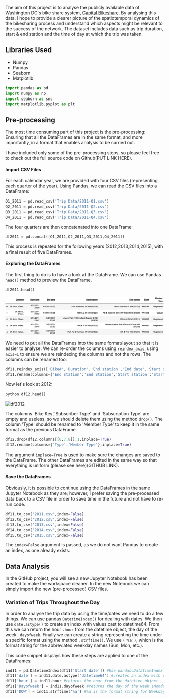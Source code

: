 The aim of this project is to analyse the publicly available data of Washington DC's bike share system, [Capital Bikeshare](https://www.capitalbikeshare.com). By analysing this data, I hope to provide a clearer picture of the spatiotemporal dynamics of the bikesharing process and understand which aspects might be relevant to the success of the network. The dataset includes data such as trip duration, start & end station and the time of day at which the trip was taken.

## Libraries Used

- Numpy
- Pandas
- Seaborn
- Matplotlib

```python
import pandas as pd
import numpy as np
import seaborn as sns
import matplotlib.pyplot as plt
```

## Pre-processing

The most time consuming part of this project is the pre-processing: Ensuring that all the DataFrames are in the same format, and more importantly, in a format that enables analysis to be carried out.

I have included only some of the pre-processing steps, so please feel free to check out the full source code on Github(PUT LINK HERE).

#### Import CSV Files

For each calendar year, we are provided with four CSV files (representing each quarter of the year). Using Pandas, we can read the CSV files into a DataFrame:

```python
Q1_2011 = pd.read_csv('Trip Data/2011-Q1.csv')
Q2_2011 = pd.read_csv('Trip Data/2011-Q2.csv')
Q3_2011 = pd.read_csv('Trip Data/2011-Q3.csv')
Q4_2011 = pd.read_csv('Trip Data/2011-Q4.csv')
```
The four quarters are then concatenated into one DataFrame:

```python
df2011 = pd.concat([Q1_2011,Q2_2011,Q3_2011,Q4_2011])
```
This process is repeated for the following years (2012,2013,2014,2015), with a final result of five DataFrames.

#### Exploring the DataFrames

The first thing to do is to have a look at the DataFrame. We can use Pandas `head()` method to preview the DataFrame.

```python
df2011.head()
```
![df2011](https://github.com/jack-morgan/Personal-Website/raw/gh-pages/Images/df11head.png "2011 DataFrame")

We need to put all the DataFrames into the same format/layout so that it is easier to analyse. We can re-order the columns using `reindex_axis`, using `axis=1` to ensure we are reindexing the columns and not the rows. The columns can be renamed too:

```python
df11.reindex_axis(['Bike#','Duration','End station','End date','Start station','Start date','Member Type'],axis=1)
df11.rename(columns={'End station':'End Station','Start station':'Start Station'},inplace=True)
```
Now let's look at 2012:

```python df12.head()```

![df2012](https://github.com/jack-morgan/Personal-Website/raw/gh-pages/Images/df12head.png "2012 DataFrame")

The columns 'Bike Key','Subscriber Type' and 'Subscription Type' are empty and useless, so we should delete them using the method `drop()`. The column 'Type' should be renamed to 'Member Type' to keep it in the same format as the previous DataFrame.

```python
df12.drop(df12.columns[[0,7,8]],1,inplace=True)
df12.rename(columns={'Type':'Member Type'},inplace=True)
```
The argument `inplace=True` is used to make sure the changes are saved to the DataFrame.
The other DataFrames are edited in the same way so that everything is uniform (please see here)(GITHUB LINK).

#### Save the DataFrames

Obviously, it is possible to continue using the DataFrames in the same Jupyter Notebook as they are; however, I prefer saving the pre-processed data back to a CSV file in order to save time in the future and not have to re-run code. 

```python
df11.to_csv('2011.csv',index=False)
df12.to_csv('2012.csv',index=False)
df13.to_csv('2013.csv',index=False)
df14.to_csv('2014.csv',index=False)
df15.to_csv('2015.csv',index=False)
```
The `index=False` argument is passed, as we do not want Pandas to create an index, as one already exists.

## Data Analysis

In the GitHub project, you will see a new Jupyter Notebook has been created to make the workspace cleaner. In the new Notebook we can simply import the new (pre-processed) CSV files.

### Variation of Trips Throughout the Day

In order to analyse the trip data by using the time/dates we need to do a few things. We can use pandas `DatetimeIndex()` for dealing with dates. We then use `date.astype()` to create an index with values cast to datetime64. From this we can return the hour `.hour` from the datetime object, the day of the week `.dayofweek`. Finally we can create a string representing the time under a specific format using the method `.strftime()`. We use `('%a')`, which is the format string for the abbreviated weekday names (Sun, Mon, etc.).

This code snippet displays how these steps are applied to one of the DataFrames:

```python
ind11 = pd.DatetimeIndex(df11['Start date']) #Use pandas.DatatimeIndex class for dealing with dates
df11['date'] = ind11.date.astype('datetime64') #creates an index with values cast to dtypes
df11['hour'] = ind11.hour #returns the hour from the datetime object
df11['Dayofweek'] = ind11.dayofweek #returns the day of the week (Monday = 0, Sunday = 6)
df11['DOW'] = ind11.strftime('%a') #%a is the format string for Weekday Abbreviated name (Sun,Mon, etc.)
```
